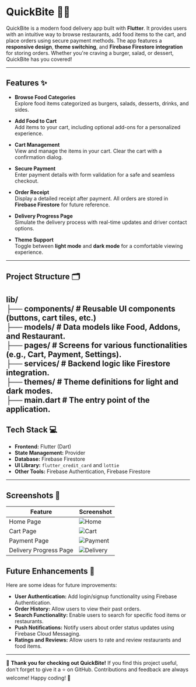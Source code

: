 # QuickBite 🍔🚀

QuickBite is a modern food delivery app built with **Flutter**. It provides users with an intuitive way to browse restaurants, add food items to the cart, and place orders using secure payment methods. The app features a **responsive design**, **theme switching**, and **Firebase Firestore integration** for storing orders. Whether you're craving a burger, salad, or dessert, QuickBite has you covered!

---

## Features ✨

- **Browse Food Categories**  
  Explore food items categorized as burgers, salads, desserts, drinks, and sides.

- **Add Food to Cart**  
  Add items to your cart, including optional add-ons for a personalized experience.

- **Cart Management**  
  View and manage the items in your cart. Clear the cart with a confirmation dialog.

- **Secure Payment**  
  Enter payment details with form validation for a safe and seamless checkout.

- **Order Receipt**  
  Display a detailed receipt after payment. All orders are stored in **Firebase Firestore** for future reference.

- **Delivery Progress Page**  
  Simulate the delivery process with real-time updates and driver contact options.

- **Theme Support**  
  Toggle between **light mode** and **dark mode** for a comfortable viewing experience.

---

## Project Structure 🗂️

**lib/**  
├── **components/**      # Reusable UI components (buttons, cart tiles, etc.)  
├── **models/**          # Data models like Food, Addons, and Restaurant.  
├── **pages/**           # Screens for various functionalities (e.g., Cart, Payment, Settings).  
├── **services/**        # Backend logic like Firestore integration.  
├── **themes/**          # Theme definitions for light and dark modes.  
├── **main.dart**        # The entry point of the application.  
---

## Tech Stack 💻

- **Frontend:** Flutter (Dart)
- **State Management:** Provider
- **Database:** Firebase Firestore
- **UI Library:** `flutter_credit_card` and `lottie`
- **Other Tools:** Firebase Authentication, Firebase Firestore

---
## Screenshots 📸

| Feature                  | Screenshot                                  |
|--------------------------|---------------------------------------------|
| Home Page                | ![Home](https://via.placeholder.com/300x600.png?text=Home+Page)       |
| Cart Page                | ![Cart](https://via.placeholder.com/300x600.png?text=Cart+Page)       |
| Payment Page             | ![Payment](https://via.placeholder.com/300x600.png?text=Payment+Page) |
| Delivery Progress Page   | ![Delivery](https://via.placeholder.com/300x600.png?text=Delivery+Page) |
## Future Enhancements 🔮

Here are some ideas for future improvements:

- **User Authentication:** Add login/signup functionality using Firebase Authentication.
- **Order History:** Allow users to view their past orders.
- **Search Functionality:** Enable users to search for specific food items or restaurants.
- **Push Notifications:** Notify users about order status updates using Firebase Cloud Messaging.
- **Ratings and Reviews:** Allow users to rate and review restaurants and food items.
---

🌟 **Thank you for checking out QuickBite!** If you find this project useful, don't forget to give it a ⭐️ on GitHub. Contributions and feedback are always welcome! Happy coding! 🚀
